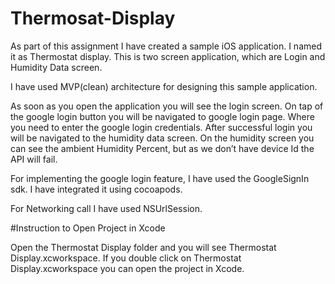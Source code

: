 # Thermosat-Display

As part of this assignment I have created a sample iOS application. I named it as Thermostat display. 
This is two screen application, which are Login and Humidity Data screen.

I have used MVP(clean) architecture for designing this sample application.

As soon as you open the application you will see the login screen. On tap of the google login button you will be navigated to google login page. Where you need to enter the google login credentials. After successful login you will be navigated to the humidity data screen.
On the humidity screen you can see the ambient Humidity Percent, but as we don’t have device Id the API will fail.

For implementing the google login feature, I have used the GoogleSignIn sdk. I have integrated it using cocoapods.

For Networking call I have used NSUrlSession.


#Instruction to Open Project in Xcode

Open the Thermostat Display folder and you will see Thermostat Display.xcworkspace.
If you double click on Thermostat Display.xcworkspace you can open the project in Xcode.
